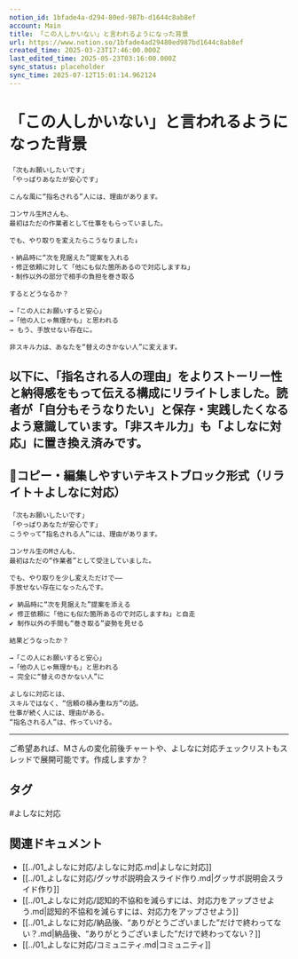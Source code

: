 ```yaml
---
notion_id: 1bfade4a-d294-80ed-987b-d1644c8ab8ef
account: Main
title: 「この人しかいない」と言われるようになった背景
url: https://www.notion.so/1bfade4ad29480ed987bd1644c8ab8ef
created_time: 2025-03-23T17:46:00.000Z
last_edited_time: 2025-05-23T03:16:00.000Z
sync_status: placeholder
sync_time: 2025-07-12T15:01:14.962124
---
```

# 「この人しかいない」と言われるようになった背景

```plain text
「次もお願いしたいです」
「やっぱりあなたが安心です」

こんな風に“指名される”人には、理由があります。

コンサル生Mさんも、
最初はただの作業者として仕事をもらっていました。

でも、やり取りを変えたらこうなりました↓

・納品時に“次を見据えた”提案を入れる
・修正依頼に対して「他にも似た箇所あるので対応しますね」
・制作以外の部分で相手の負担を巻き取る

するとどうなるか？

→「この人にお願いすると安心」
→「他の人じゃ無理かも」と思われる
→ もう、手放せない存在に。

非スキル力は、あなたを“替えのきかない人”に変えます。
```
以下に、「指名される人の理由」をよりストーリー性と納得感をもって伝える構成にリライトしました。読者が「自分もそうなりたい」と保存・実践したくなるよう意識しています。「非スキル力」も「よしなに対応」に置き換え済みです。
---
## 📄コピー・編集しやすいテキストブロック形式（リライト＋よしなに対応）
```plain text
「次もお願いしたいです」
「やっぱりあなたが安心です」
こうやって“指名される人”には、理由があります。

コンサル生のMさんも、
最初はただの“作業者”として受注していました。

でも、やり取りを少し変えただけで——
手放せない存在になったんです。

✔︎ 納品時に“次を見据えた”提案を添える
✔︎ 修正依頼に「他にも似た箇所あるので対応しますね」と自走
✔︎ 制作以外の手間も“巻き取る”姿勢を見せる

結果どうなったか？

→「この人にお願いすると安心」
→「他の人じゃ無理かも」と思われる
→ 完全に“替えのきかない人”に

よしなに対応とは、
スキルではなく、“信頼の積み重ね方”の話。
仕事が続く人には、理由がある。
“指名される人”は、作っていける。
```
---
ご希望あれば、Mさんの変化前後チャートや、よしなに対応チェックリストもスレッドで展開可能です。作成しますか？

## タグ

#よしなに対応 

## 関連ドキュメント

- [[../01_よしなに対応/よしなに対応.md|よしなに対応]]
- [[../01_よしなに対応/グッサポ説明会スライド作り.md|グッサポ説明会スライド作り]]
- [[../01_よしなに対応/認知的不協和を減らすには、対応力をアップさせよう.md|認知的不協和を減らすには、対応力をアップさせよう]]
- [[../01_よしなに対応/納品後、“ありがとうございました”だけで終わってない？.md|納品後、“ありがとうございました”だけで終わってない？]]
- [[../01_よしなに対応/コミュニティ.md|コミュニティ]]
